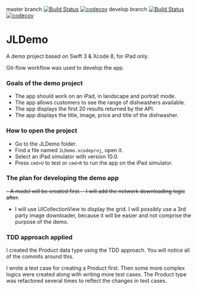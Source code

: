 master branch [![Build Status](https://travis-ci.org/proper/JLDemo.svg?branch=master)](https://travis-ci.org/proper/JLDemo) [![codecov](https://codecov.io/gh/proper/JLDemo/branch/master/graph/badge.svg)](https://codecov.io/gh/proper/JLDemo) develop branch [![Build Status](https://travis-ci.org/proper/JLDemo.svg?branch=develop)](https://travis-ci.org/proper/JLDemo) [![codecov](https://codecov.io/gh/proper/JLDemo/branch/develop/graph/badge.svg)](https://codecov.io/gh/proper/JLDemo)


# JLDemo

A demo project based on Swift 3 & Xcode 8, for iPad only.

Git-flow workflow was used to develop the app.

### Goals of the demo project
- The app should work on an iPad, in landscape and portrait mode.
- The app allows customers to see the range of dishwashers available.
- The app displays the first 20 results returned by the API.
- The app displays the title, image, price and title of the dishwasher.

### How to open the project
- Go to the JLDemo folder.
- Find a file named `JLDemo.xcodeproj`, open it.
- Select an iPad simulator with version 10.0.
- Press `cmd+U` to test or `cmd+R` to run the app on the iPad simulator.

### The plan for developing the demo app

<del> - A model will be created first. </del>
<del> - I will add the network downloading logic after. </del>
- I will use UICollectionView to display the grid. I will possibly use a 3rd party image downloader, because it will be easier and not comprise the purpose of the demo.

### TDD approach applied

I created the Product data type using the TDD approach. You will notice all of the commits around this.

I wrote a test case for creating a Product first. Then some more complex logics were created along with writing more test cases. The Product type was refactored several times to reflect the changes in test cases.
